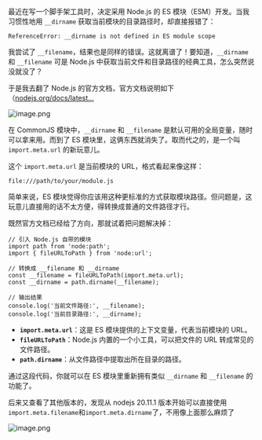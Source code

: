 <!---->

<!---->

<!---->

<!---->

最近在写一个脚手架工具时，决定采用 Node.js 的 ES 模块（ESM）开发。当我习惯性地用 `__dirname` 获取当前模块的目录路径时，却直接报错了：

```
ReferenceError: __dirname is not defined in ES module scope
```

我尝试了 `__filename`，结果也是同样的错误。这就离谱了！要知道，`__dirname` 和 `__filename` 可是 Node.js 中获取当前文件和目录路径的经典工具，怎么突然说没就没了？

于是我去翻了 Node.js 的官方文档，官方文档说明如下（[nodejs.org/docs/latest…](https://link.juejin.cn/?target=https%3A%2F%2Fnodejs.org%2Fdocs%2Flatest-v18.x%2Fapi%2Fesm.html%23no-__filename-or-__dirname%25EF%25BC%2589 "https://nodejs.org/docs/latest-v18.x/api/esm.html#no-__filename-or-__dirname%EF%BC%89")

![image.png](https://p6-xtjj-sign.byteimg.com/tos-cn-i-73owjymdk6/b240b59158b14cdaa5ac00e27524403b~tplv-73owjymdk6-jj-mark-v1:0:0:0:0:5o6Y6YeR5oqA5pyv56S-5Yy6IEAgZnNkd2Vu:q75.awebp?rk3s=f64ab15b\&x-expires=1736243523\&x-signature=fsJv5ZTxiXVwKiVY8mKvYg8nMRQ%3D)

在 CommonJS 模块中，`__dirname` 和 `__filename` 是默认可用的全局变量，随时可以拿来用。而到了 ES 模块里，这俩东西就消失了。取而代之的，是一个叫 `import.meta.url` 的新玩意儿。

这个 `import.meta.url` 是当前模块的 URL，格式看起来像这样：

```
file:///path/to/your/module.js
```

简单来说，ES 模块觉得你应该用这种更标准的方式获取模块路径。但问题是，这玩意儿直接用的话不太方便，得转换成普通的文件路径才行。

既然官方文档已经给了方向，那就试着把问题解决掉：

```
// 引入 Node.js 自带的模块
import path from 'node:path';
import { fileURLToPath } from 'node:url';

// 转换成 __filename 和 __dirname
const __filename = fileURLToPath(import.meta.url);
const __dirname = path.dirname(__filename);

// 输出结果
console.log('当前文件路径:', __filename);
console.log('当前目录路径:', __dirname);
```

* **`import.meta.url`**：这是 ES 模块提供的上下文变量，代表当前模块的 URL。
* **`fileURLToPath`**：Node.js 内置的一个小工具，可以把文件的 URL 转成常见的文件路径。
* **`path.dirname`**：从文件路径中提取出所在目录的路径。

通过这段代码，你就可以在 ES 模块里重新拥有类似 `__dirname` 和 `__filename` 的功能了。

后来又查看了其他版本的，发现从 nodejs 20.11.1 版本开始可以直接使用 `import.meta.filename`和`import.meta.dirname`了，不用像上面那么麻烦了

![image.png](https://p6-xtjj-sign.byteimg.com/tos-cn-i-73owjymdk6/259d412e02024fe28fae8307f6b2d568~tplv-73owjymdk6-jj-mark-v1:0:0:0:0:5o6Y6YeR5oqA5pyv56S-5Yy6IEAgZnNkd2Vu:q75.awebp?rk3s=f64ab15b\&x-expires=1736243523\&x-signature=iUlNP07SeitaPn%2FTM%2BPYpUeECYo%3D)

<!---->
